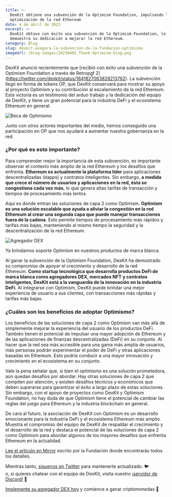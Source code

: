 ```yaml
---
title: >-
  DexKit obtiene una subvención de la Optimism Foundation, impulsando la
  optimización de la red Ethereum
date: 4 de abril de 2023
excerpt: >-
  DexKit obtuvo con éxito una subvención de la Optimism Foundation, lo que
  demuestra su dedicación a mejorar la red Ethereum.
category: Blog
slug: dexkit-asegura-la-subvencion-de-la-fundacion-optimismo
imageUrl: /blog-images/20230403_Thank-Optimism-blog.png
---
```

DexKit anunció recientemente que [recibió con éxito una subvención de la Optimism Foundation a través de Retropgf 2] (<https://twitter.com/dexkit/status/1641827063828213762>). La subvención llegó en forma de tokens OP, que DexKit conservará para mostrar su apoyo al proyecto Optimism y su contribución al escalamiento de la red Ethereum. Esta victoria es un testimonio del arduo trabajo y la dedicación del equipo de DexKit, y tiene un gran potencial para la industria DeFi y el ecosistema Ethereum en general.

![Beca de Optimismo](/blog-images/image-25.png)

Junto con otros actores importantes del medio, hemos conseguido una participación en OP que nos ayudará a aumentar nuestra gobernanza en la red.

### ¿Por qué es esto importante?

Para comprender mejor la importancia de esta subvención, es importante observar el contexto más amplio de la red Ethereum y los desafíos que enfrenta. **Ethereum es actualmente la plataforma líder** para aplicaciones descentralizadas (dapps) y contratos inteligentes. Sin embargo, **a medida que crece el número de usuarios y aplicaciones en la red, ésta se congestiona cada vez más**, lo que genera altas tarifas de transacción y tiempos de procesamiento más lentos.

Aquí es donde entran las soluciones de capa 2 como Optimism. **Optimism es una solución escalable que ayuda a aliviar la congestión en la red Ethereum al crear una segunda capa que puede manejar transacciones fuera de la cadena**. Esto permite tiempos de procesamiento más rápidos y tarifas más bajas, manteniendo al mismo tiempo la seguridad y la descentralización de la red Ethereum.

![Agregador DEX](/blog-images/image-26.png)

Ya brindamos soporte Optimism en nuestros productos de marca blanca.

Al ganar la subvención de la Optimism Foundation, DexKit ha demostrado su compromiso de apoyar el crecimiento y desarrollo de la red Ethereum. **Como startup tecnológica que desarrolla productos DeFi de marca blanca como agregadores DEX, mercados NFT y contratos inteligentes, DexKit está a la vanguardia de la innovación en la industria DeFi**. Al integrarse con Optimism, DexKit puede brindar una mejor experiencia de usuario a sus clientes, con transacciones más rápidas y tarifas más bajas.

### ¿Cuáles son los beneficios de adoptar Optimismo?

Los beneficios de las soluciones de capa 2 como Optimism van más allá de simplemente mejorar la experiencia del usuario de los productos DeFi. También tienen el potencial de impulsar una mayor adopción de Ethereum y de las aplicaciones de finanzas descentralizadas (DeFi) en su conjunto. Al hacer que la red sea más accesible para una gama más amplia de usuarios, más personas podrán experimentar el poder de DeFi y otras aplicaciones basadas en Ethereum. Esto podría conducir a una mayor innovación y crecimiento en el ecosistema en su conjunto.

Vale la pena señalar que, si bien el optimismo es una solución prometedora, aún quedan desafíos por abordar. Hay otras soluciones de capa 2 que compiten por atención, y existen desafíos técnicos y económicos que deben superarse para garantizar el éxito a largo plazo de estas soluciones. Sin embargo, con el apoyo de proyectos como DexKit y Optimism Foundation, no hay duda de que Optimism tiene el potencial de cambiar las reglas del juego para Ethereum y la industria blockchain en general.

De cara al futuro, la asociación de DexKit con Optimism es un desarrollo emocionante para la industria DeFi y el ecosistema Ethereum más amplio. Muestra el compromiso del equipo de DexKit de respaldar el crecimiento y el desarrollo de la red y destaca el potencial de las soluciones de capa 2 como Optimism para abordar algunos de los mayores desafíos que enfrenta Ethereum en la actualidad.

[Lee el artículo en Mirror](https://optimism.mirror.xyz/Upn_LtV2-3SviXgX_PE_LyA7YI00jQyoM1yf55ltvvI) escrito por la Fundación donde encontrarás todos los detalles.

Mientras tanto, [síguenos en Twitter](https://twitter.com/dexkit) para mantenerte actualizado. 🐦  
o, si quieres chatear con el equipo de DexKit, visita nuestro [¡servidor de Discord!](https://discord.com/invite/GJCRu4CYFH) 🤗

[Implemente su agregador DEX hoy](https://dexappbuilder.dexkit.com/admin/quick-builder/swap) y comience a ganar criptomonedas 🤑
